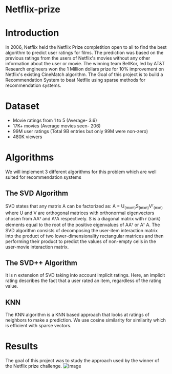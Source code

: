 # Netflix-prize
# Introduction 
In 2006, Netflix held the Netflix Prize completition open to all to find the best algorithm to predict user ratings for films. The prediction was based on the previous ratings from the users of Netflix's movies without any other information about the user or movie. 
The winning team BellKor, led by AT&T Research engineers won the 1 Million dollars prize for 10% improvement on Netflix's existing CineMatch algorithm. 
The Goal of this project is to build a Recommendation System to beat Netflix using sparse methods for recommendation systems. 

# Dataset 
* Movie ratings from 1 to 5 (Average- 3.6)
* 17K+ movies (Average movies seen- 206)
* 99M user ratings (Total 9B entries but only 99M were non-zero)
* 480K viewers

# Algorithms 
We will implement 3 different algorithms for this problem which are well suited for recommendation systems
## The SVD Algorithm
SVD states that any matrix A can be factorized as: A = U<sub>(mxm)</sub>S<sub>(mxn)</sub>Vᵀ<sub>(nxn)</sub>
where U and V are orthogonal matrices with orthonormal eigenvectors chosen from AAᵀ and AᵀA respectively. S is a diagonal matrix with r (rank) elements equal to the root of the positive eigenvalues of AAᵀ or Aᵀ A. 
The SVD algorithm consists of decomposing the user-item interaction matrix into the product of two lower-dimensionality rectangular matrices and then performing their product to predict the values of non-empty cells in the user-movie interaction matrix.

## The SVD++ Algorithm
It is n extension of SVD taking into account implicit ratings. Here, an implicit rating describes the fact that a user rated an item, regardless of the rating value.

## KNN
The KNN algorithm is a KNN based approach that looks at ratings of neighbors to make a prediction. We use cosine similarity for similarity which is efficient with sparse vectors.

# Results
The goal of this project was to study the approach used by the winner of the Netflix prize challenge. 
![image](https://github.com/user-attachments/assets/3d893048-dcdb-4981-ae06-6d574f7c3b6e)

